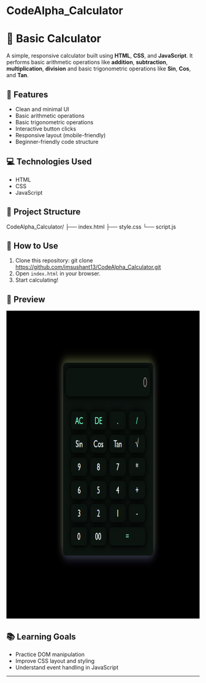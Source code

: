 # CodeAlpha_Calculator
# 🧮 Basic Calculator

A simple, responsive calculator built using **HTML**, **CSS**, and **JavaScript**. It performs basic arithmetic operations like **addition**, **subtraction**, **multiplication**, **division** and  basic trigonometric operations like **Sin**, **Cos**, and **Tan**.
## 🚀 Features
- Clean and minimal UI
- Basic arithmetic operations
- Basic trigonometric operations 
- Interactive button clicks
- Responsive layout (mobile-friendly)
- Beginner-friendly code structure

## 💻 Technologies Used
- HTML
- CSS
- JavaScript

## 📂 Project Structure
CodeAlpha_Calculator/
├── index.html
├── style.css
└── script.js

## 🧪 How to Use
1. Clone this repository:
git clone https://github.com/imsushant13/CodeAlpha_Calculator.git
2. Open `index.html` in your browser.
3. Start calculating!

## 📸 Preview
<img width="1659" height="804" alt="Screenshot 2025-07-19 120255" src="https://github.com/imsushant13/CodeAlpha_Calculator/blob/master/Screenshot%202025-07-19%20120255.png?raw=true" />


## 📚 Learning Goals
- Practice DOM manipulation
- Improve CSS layout and styling
- Understand event handling in JavaScript

---
